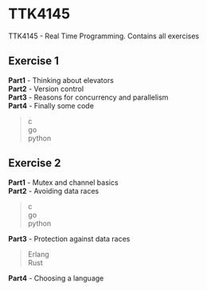 # TTK4145
TTK4145 - Real Time Programming. Contains all exercises
## Exercise 1  
__Part1__ - Thinking about elevators  
__Part2__ - Version control  
__Part3__ - Reasons for concurrency and parallelism  
__Part4__ - Finally some code  
> c  
> go  
> python  

## Exercise 2  
__Part1__ - Mutex and channel basics  
__Part2__ - Avoiding data races
> c  
> go  
> python  
  
__Part3__ - Protection against data races  
> Erlang  
> Rust    

__Part4__ - Choosing a language   

